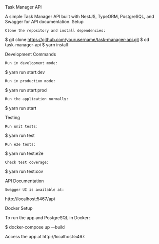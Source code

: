 Task Manager API

A simple Task Manager API built with NestJS, TypeORM, PostgreSQL, and Swagger for API documentation.
Setup

    Clone the repository and install dependencies:

$ git clone https://github.com/yourusername/task-manager-api.git
$ cd task-manager-api
$ yarn install

Development Commands

    Run in development mode:

$ yarn run start:dev

    Run in production mode:

$ yarn run start:prod

    Run the application normally:

$ yarn run start

Testing

    Run unit tests:

$ yarn run test

    Run e2e tests:

$ yarn run test:e2e

    Check test coverage:

$ yarn run test:cov

API Documentation

    Swagger UI is available at:

http://localhost:5467/api

Docker Setup

To run the app and PostgreSQL in Docker:

$ docker-compose up --build

Access the app at http://localhost:5467.